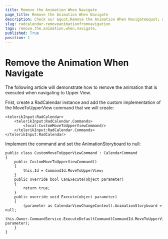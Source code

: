 ```yaml
---
title: Remove the Animation When Navigate 
page_title: Remove the Animation When Navigate 
description: Check our &quot;Remove the Animation When Navigate&quot; documentation article for RadCalendar for UWP control.
slug: radcalendar-removeanimationfromnavigation
tags: remove,the,animation,when,navigate,
published: True
position: 1
---
```


# Remove the Animation When Navigate 

The following article will demonstrate how to remove the animation that is executed when navigating to Upper View.

Frist, create a RadCalendar instance and add the custom implementation of the MoveToUpperView command that we will create:

	<telerikInput:RadCalendar>
	    <telerikInput:RadCalendar.Commands>
	        <local:CustomMoveToUpperViewCommand/>
	    </telerikInput:RadCalendar.Commands>
	</telerikInput:RadCalendar>

Implement the command and set the AnimationStoryboard to null:

	public class CustomMoveToUpperViewCommand : CalendarCommand
	{
	    public CustomMoveToUpperViewCommand()
	    {
	        this.Id = CommandId.MoveToUpperView;
	    }
	    public override bool CanExecute(object parameter)
	    {
	        return true;
	    }
	    public override void Execute(object parameter)
	    {
	        (parameter as CalendarViewChangeContext).AnimationStoryboard = null;
	        this.Owner.CommandService.ExecuteDefaultCommand(CommandId.MoveToUpperView, parameter);
	    }
	}